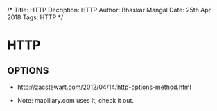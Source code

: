 /*
Title: HTTP
Decription: HTTP
Author: Bhaskar Mangal
Date: 25th Apr 2018
Tags: HTTP
*/

# HTTP

## OPTIONS
- http://zacstewart.com/2012/04/14/http-options-method.html

* Note: mapillary.com uses it, check it out.